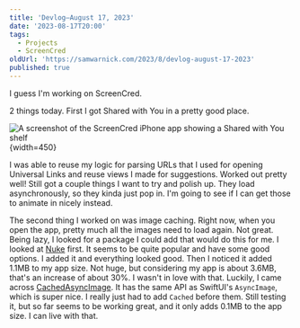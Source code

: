 ```yaml
---
title: 'Devlog—August 17, 2023'
date: '2023-08-17T20:00'
tags:
  - Projects
  - ScreenCred
oldUrl: 'https://samwarnick.com/2023/8/devlog-august-17-2023'
published: true
---
```


I guess I'm working on ScreenCred.

2 things today. First I got Shared with You in a pretty good place.

![A screenshot of the ScreenCred iPhone app showing a Shared with You shelf](/media/2023-08-17-shared-with-you.PNG "How fancy!"){width=450}

I was able to reuse my logic for parsing URLs that I used for opening Universal Links and reuse views I made for suggestions. Worked out pretty well! Still got a couple things I want to try and polish up. They load asynchronously, so they kinda just pop in. I'm going to see if I can get those to animate in nicely instead.

The second thing I worked on was image caching. Right now, when you open the app, pretty much all the images need to load again. Not great. Being lazy, I looked for a package I could add that would do this for me. I looked at [Nuke](https://github.com/kean/Nuke) first. It seems to be quite popular and have some good options. I added it and everything looked good. Then I noticed it added 1.1MB to my app size. Not huge, but considering my app is about 3.6MB, that's an increase of about 30%. I wasn't in love with that. Luckily, I came across [CachedAsyncImage](https://github.com/lorenzofiamingo/swiftui-cached-async-image/tree/main). It has the same API as SwiftUI's `AsyncImage`, which is super nice. I really just had to add `Cached` before them. Still testing it, but so far seems to be working great, and it only adds 0.1MB to the app size. I can live with that.
